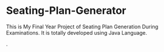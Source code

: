 # Seating-Plan-Generator

This is My Final Year Project of Seating Plan Generation During Examinations. It is totally developed using Java Language.



































































































.






































